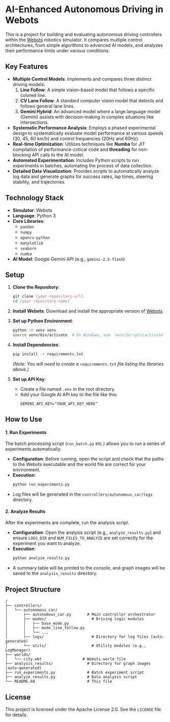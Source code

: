# AI-Enhanced Autonomous Driving in Webots

This is a project for building and evaluating autonomous driving controllers within the [Webots](https://cyberbotics.com/) robotics simulator. It compares multiple control architectures, from simple algorithms to advanced AI models, and analyzes their performance limits under various conditions.

## Key Features

- **Multiple Control Models**: Implements and compares three distinct driving models:
    1.  **Line Follow**: A simple vision-based model that follows a specific colored line.
    2.  **CV Lane Follow**: A standard computer vision model that detects and follows general lane lines.
    3.  **Gemini Hybrid**: An advanced model where a large language model (Gemini) assists with decision-making in complex situations like intersections.
-   **Systematic Performance Analysis**: Employs a phased experimental design to systematically evaluate model performance at various speeds (30, 45, 60 km/h) and control frequencies (20Hz and 60Hz).
-   **Real-time Optimization**: Utilizes techniques like **Numba** for JIT compilation of performance-critical code and **threading** for non-blocking API calls to the AI model.
-   **Automated Experimentation**: Includes Python scripts to run experiments in batches, automating the process of data collection.
-   **Detailed Data Visualization**: Provides scripts to automatically analyze log data and generate graphs for success rates, lap times, steering stability, and trajectories.

## Technology Stack

-   **Simulator**: Webots
-   **Language**: Python 3
-   **Core Libraries**:
    -   `pandas`
    -   `numpy`
    -   `opencv-python`
    -   `matplotlib`
    -   `seaborn`
    -   `numba`
-   **AI Model**: Google Gemini API (e.g., `gemini-2.5-flash`)

## Setup

1.  **Clone the Repository**:
    ```bash
    git clone [your-repository-url]
    cd [your-repository-name]
    ```

2.  **Install Webots**: Download and install the appropriate version of [Webots](https://cyberbotics.com/download).

3.  **Set up Python Environment**:
    ```bash
    python -m venv venv
    source venv/bin/activate  # On Windows, use `venv\Scripts\activate`
    ```

4.  **Install Dependencies**:
    ```bash
    pip install -r requirements.txt
    ```
    *(Note: You will need to create a `requirements.txt` file listing the libraries above.)*

5.  **Set up API Key**:
    -   Create a file named `.env` in the root directory.
    -   Add your Google AI API key to the file like this:
        ```
        GEMINI_API_KEY="YOUR_API_KEY_HERE"
        ```

## How to Use

#### 1. Run Experiments

The batch processing script (`run_batch.py` etc.) allows you to run a series of experiments automatically.

-   **Configuration**: Before running, open the script and check that the paths to the Webots executable and the world file are correct for your environment.
-   **Execution**:
    ```bash
    python run_experiments.py
    ```
-   Log files will be generated in the `controllers/autonomous_car/logs` directory.

#### 2. Analyze Results

After the experiments are complete, run the analysis script.

-   **Configuration**: Open the analysis script (e.g., `analyze_results.py`) and ensure `LOGS_DIR` and `NUM_FILES_TO_ANALYZE` are set correctly for the experiment you want to analyze.
-   **Execution**:
    ```bash
    python analyze_results.py
    ```
-   A summary table will be printed to the console, and graph images will be saved to the `analysis_results` directory.

## Project Structure

```
/
├── controllers/
│   └── autonomous_car/
│       ├── autonomous_car.py       # Main controller orchestrator
│       ├── modes/                    # Driving logic modules
│       │   ├── base_mode.py
│       │   ├── mode_line_follow.py
│       │   └── ...
│       ├── logs/                     # Directory for log files (auto-generated)
│       └── utils/                    # Utility modules (e.g., LogManager)
├── worlds/
│   └── city.wbt                  # Webots world file
├── analysis_results/               # Directory for graph images (auto-generated)
├── run_experiments.py              # Batch experiment script
├── analyze_results.py              # Data analysis script
└── README.md                       # This file
```

## License

This project is licensed under the Apache License 2.0. See the `LICENSE` file for details.

